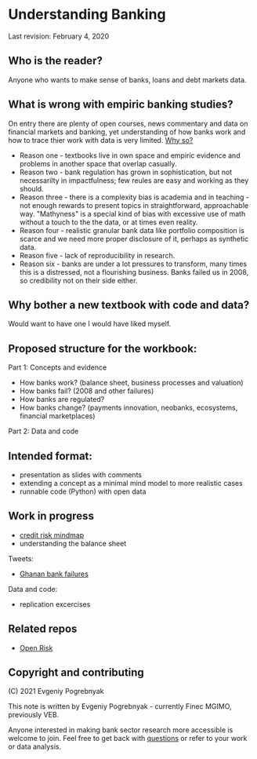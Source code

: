 # Understanding Banking

Last revision: February 4, 2020

## Who is the reader?

Anyone who wants to make sense of banks, loans and debt markets data.

## What is wrong with empiric banking studies?

On entry there are plenty of open courses, news commentary and data on financial markets and banking, yet understanding of how banks work and how to trace thier work with data is very limited. [Why so?](unhappy.md)

- Reason one - textbooks live in own space and empiric evidence and problems in another space that overlap casually. 
- Reason two - bank regulation has grown in sophistication, but not necessarilty in impactfulness; few reules are easy and working as they should. 
- Reason three - there is a complexity bias is academia and in teaching - not enough rewards to present topics in straightforward, approachable way. "Mathyness" is a special kind of bias with excessive use of math without a touch to the the data, or at times 
even reality. 
- Reason four - realistic granular bank data like portfolio composition is scarce and we need more proper disclosure of it, perhaps as 
synthetic data. 
- Reason five - lack of reproducibility in research.
- Reason six - banks are under a lot pressures to transform, many times this is a distressed, not a flourishing business. Banks failed us in 2008, so credibility not on their side either.

## Why bother a new textbook with code and data?

Would want to have one I would have liked myself. 

## Proposed structure for the workbook:

Part 1: Concepts and evidence

- How banks work? (balance sheet, business processes and valuation)
- How banks fail? (2008 and other failures)
- How banks are regulated?
- How banks change? (payments innovation, neobanks, ecosystems, financial marketplaces)

Part 2: Data and code

## Intended format:

- presentation as slides with comments
- extending a concept as a minimal mind model to more realistic cases
- runnable code (Python) with open data

## Work in progress

- [credit risk mindmap](https://github.com/epogrebnyak/banking/issues/1)
- understanding the balance sheet

Tweets:

- [Ghanan bank failures](https://twitter.com/RexKwasiDanquah/status/1290598667955699712)

Data and code:

- replication excercises 

## Related repos

- [Open Risk](https://github.com/open-risk)

## Copyright and contributing

(C) 2021 Evgeniy Pogrebnyak

This note is written by Evgeniy Pogrebnyak - currently Finec MGIMO, previously VEB. 

Anyone interested in making bank sector research more accessible is welcome to join. 
Feel free to get back with [questions](https://github.com/epogrebnyak/banking-workbook/issues) 
or refer to your work or data analysis.

<!-- ## References and links: -->

